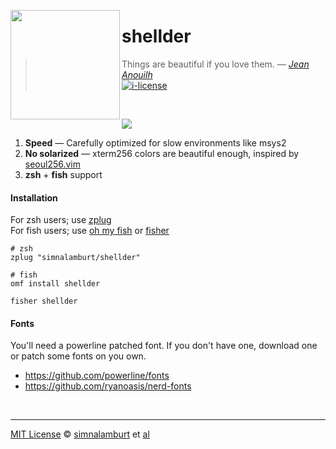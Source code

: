 <img src="http://cdn.bulbagarden.net/upload/4/40/090Shellder.png"
  align=left width=175px height=175px>

shellder
========
> Things are beautiful if you love them. ― *[Jean Anouilh]*<br>
[![i-license]](/LICENSE)

<br>

![](http://i.imgur.com/xZJHgq8.png)

1. **Speed** ― Carefully optimized for slow environments like msys2
2. **No solarized** ― xterm256 colors are beautiful enough, inspired by [seoul256.vim]
3. **zsh** + **fish** support

#### Installation
For zsh users; use [zplug]<br>
For fish users; use [oh my fish] or [fisher]
```shell
# zsh
zplug "simnalamburt/shellder"

# fish
omf install shellder

fisher shellder
```

#### Fonts
You'll need a powerline patched font. If you don't have one, download one or
patch some fonts on you own.

- https://github.com/powerline/fonts
- https://github.com/ryanoasis/nerd-fonts

<br>

--------

[MIT License] © [simnalamburt] et [al]

[Jean Anouilh]:   https://en.wikipedia.org/wiki/Jean_Anouilh
[seoul256.vim]:   https://github.com/junegunn/seoul256.vim
[zplug]:          https://github.com/b4b4r07/
[oh my fish]:     https://github.com/oh-my-fish/oh-my-fish
[fisher]:         https://github.com/fisherman/fisherman
[MIT License]:    https://opensource.org/licenses/MIT
[simnalamburt]:   https://github.com/simnalamburt
[al]:             https://github.com/simnalamburt/shellder/graphs/contributors

[i-license]:      https://img.shields.io/badge/license-MIT-blue.svg

